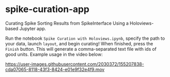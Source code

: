# spike-curation-app
Curating Spike Sorting Results from SpikeInterface Using a Holoviews-based Jupyter app.

Run the notebook `Spike Curation with Holoviews.ipynb`, specify the path to your data, launch `layout`, and begin curating! When finished, press the `Finish` button. This will generate a comma-separated text file with ids of good units. Example usage in the video below:

https://user-images.githubusercontent.com/2030372/155207838-cda07065-8118-43f3-8424-e01e9f32e4f9.mov

